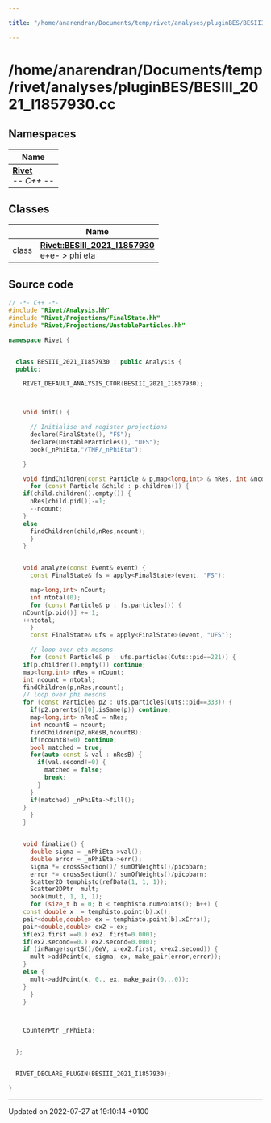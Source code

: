 ```yaml
---

title: "/home/anarendran/Documents/temp/rivet/analyses/pluginBES/BESIII_2021_I1857930.cc"

---
```


# /home/anarendran/Documents/temp/rivet/analyses/pluginBES/BESIII_2021_I1857930.cc



## Namespaces

| Name           |
| -------------- |
| **[Rivet](http://example.org/namespaces/namespacerivet/)** <br>-*- C++ -*-  |

## Classes

|                | Name           |
| -------------- | -------------- |
| class | **[Rivet::BESIII_2021_I1857930](http://example.org/classes/classrivet_1_1besiii__2021__i1857930/)** <br>e+e- > phi eta  |




## Source code

```cpp
// -*- C++ -*-
#include "Rivet/Analysis.hh"
#include "Rivet/Projections/FinalState.hh"
#include "Rivet/Projections/UnstableParticles.hh"

namespace Rivet {


  class BESIII_2021_I1857930 : public Analysis {
  public:

    RIVET_DEFAULT_ANALYSIS_CTOR(BESIII_2021_I1857930);



    void init() {

      // Initialise and register projections
      declare(FinalState(), "FS");
      declare(UnstableParticles(), "UFS");
      book(_nPhiEta,"/TMP/_nPhiEta");

    }

    void findChildren(const Particle & p,map<long,int> & nRes, int &ncount) {
      for (const Particle &child : p.children()) {
    if(child.children().empty()) {
      nRes[child.pid()]-=1;
      --ncount;
    }
    else
      findChildren(child,nRes,ncount);
      }
    }


    void analyze(const Event& event) {
      const FinalState& fs = apply<FinalState>(event, "FS");

      map<long,int> nCount;
      int ntotal(0);
      for (const Particle& p : fs.particles()) {
    nCount[p.pid()] += 1;
    ++ntotal;
      }
      const FinalState& ufs = apply<FinalState>(event, "UFS");

      // loop over eta mesons
      for (const Particle& p : ufs.particles(Cuts::pid==221)) {
    if(p.children().empty()) continue;
    map<long,int> nRes = nCount;
    int ncount = ntotal;
    findChildren(p,nRes,ncount);
    // loop over phi mesons
    for (const Particle& p2 : ufs.particles(Cuts::pid==333)) {
      if(p2.parents()[0].isSame(p)) continue;
      map<long,int> nResB = nRes;
      int ncountB = ncount;
      findChildren(p2,nResB,ncountB);
      if(ncountB!=0) continue;
      bool matched = true;
      for(auto const & val : nResB) {
        if(val.second!=0) {
          matched = false;
          break;
        }
      }
      if(matched) _nPhiEta->fill();
    }
      }
    }


    void finalize() {
      double sigma = _nPhiEta->val();
      double error = _nPhiEta->err();
      sigma *= crossSection()/ sumOfWeights()/picobarn;
      error *= crossSection()/ sumOfWeights()/picobarn; 
      Scatter2D temphisto(refData(1, 1, 1));
      Scatter2DPtr  mult;
      book(mult, 1, 1, 1);
      for (size_t b = 0; b < temphisto.numPoints(); b++) {
    const double x  = temphisto.point(b).x();
    pair<double,double> ex = temphisto.point(b).xErrs();
    pair<double,double> ex2 = ex;
    if(ex2.first ==0.) ex2. first=0.0001;
    if(ex2.second==0.) ex2.second=0.0001;
    if (inRange(sqrtS()/GeV, x-ex2.first, x+ex2.second)) {
      mult->addPoint(x, sigma, ex, make_pair(error,error));
    }
    else {
      mult->addPoint(x, 0., ex, make_pair(0.,.0));
    }
      }
    }



    CounterPtr _nPhiEta;


  };


  RIVET_DECLARE_PLUGIN(BESIII_2021_I1857930);

}
```


-------------------------------

Updated on 2022-07-27 at 19:10:14 +0100
